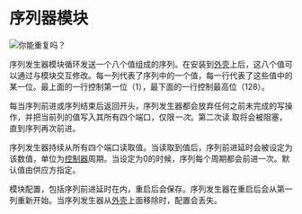 # 序列器模块
![你能重复吗？](item:tis3d:sequencer_module)

序列发生器模块循环发送一个八个值组成的序列。在安装到[外壳](../block/casing.md)上后，这八个值可以通过与模块交互修改。每一列代表了序列中的一个值，每一行代表了这些值中的某一位。最上面的一行控制第一位（1），最下面的一行控制最高位（128）。

每当序列前进或序列结束后返回开头，序列发生器都会放弃任何之前未完成的写操作，并把当前列的值写入其所有四个端口，仅限*一次*。第二次读 取将会被阻塞，直到序列再次前进。

序列发生器持续从所有四个端口读取值。当读取到值后，序列前进延时会被设定为该数值，单位为[控制器](../block/controller.md)周期。当设定为0的时候，序列每个周期都会前进一次。默认值由供应方指定。

模块配置，包括序列前进延时在内，重启后会保存。序列发生器在重启后会从第一列重新开始。当序列发生器从[外壳](../block/casing.md)上面移除时，配置会丢失。
